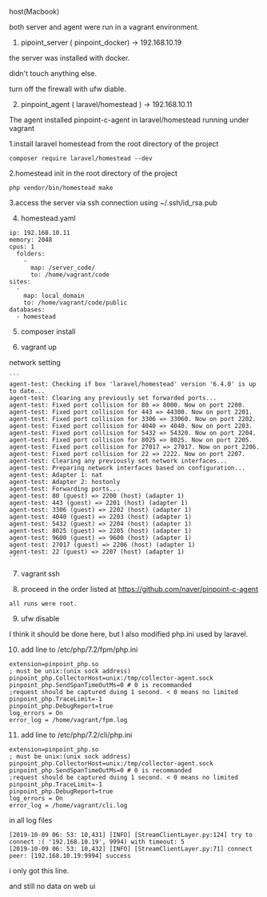 host(Macbook)

both server and agent were run in a vagrant environment.

1. pipoint_server ( pinpoint_docker) -> 192.168.10.19

  the server was installed with docker.
  
  didn't touch anything else.
  
  turn off the firewall with ufw diable.
  


2. pinpoint_agent ( laravel/homestead ) -> 192.168.10.11

  The agent installed pinpoint-c-agent in laravel/homestead running under vagrant
  
  1.install laravel homestead from the root directory of the project
  
  ```
  composer require laravel/homestead --dev
  ```
  
  2.homestead init in the root directory of the project
  
  ```
  php vendor/bin/homestead make
  ```
  3.access the server via ssh connection using ~/.ssh/id_rsa.pub
  
  4. homestead.yaml
  
  ```
  ip: 192.168.10.11
  memory: 2048
  cpus: 1
    folders:
      -
        map: /server_code/
        to: /home/vagrant/code
  sites:
    -
      map: local_domain
      to: /home/vagrant/code/public
  databases:
    - homestead
  ```
  
  5. composer install
  
  6. vagrant up
  
  network setting
  
    ```
    agent-test: Checking if box 'laravel/homestead' version '6.4.0' is up to date...
    agent-test: Clearing any previously set forwarded ports...
    agent-test: Fixed port collision for 80 => 8000. Now on port 2200.
    agent-test: Fixed port collision for 443 => 44300. Now on port 2201.
    agent-test: Fixed port collision for 3306 => 33060. Now on port 2202.
    agent-test: Fixed port collision for 4040 => 4040. Now on port 2203.
    agent-test: Fixed port collision for 5432 => 54320. Now on port 2204.
    agent-test: Fixed port collision for 8025 => 8025. Now on port 2205.
    agent-test: Fixed port collision for 27017 => 27017. Now on port 2206.
    agent-test: Fixed port collision for 22 => 2222. Now on port 2207.
    agent-test: Clearing any previously set network interfaces...
    agent-test: Preparing network interfaces based on configuration...
    agent-test: Adapter 1: nat
    agent-test: Adapter 2: hostonly
    agent-test: Forwarding ports...
    agent-test: 80 (guest) => 2200 (host) (adapter 1)
    agent-test: 443 (guest) => 2201 (host) (adapter 1)
    agent-test: 3306 (guest) => 2202 (host) (adapter 1)
    agent-test: 4040 (guest) => 2203 (host) (adapter 1)
    agent-test: 5432 (guest) => 2204 (host) (adapter 1)
    agent-test: 8025 (guest) => 2205 (host) (adapter 1)
    agent-test: 9600 (guest) => 9600 (host) (adapter 1)
    agent-test: 27017 (guest) => 2206 (host) (adapter 1)
    agent-test: 22 (guest) => 2207 (host) (adapter 1)
    ```
    
  7. vagrant ssh
  
  8. proceed in the order listed at https://github.com/naver/pinpoint-c-agent
  
    all runs were root.
    
  9. ufw disable
  
  
  I think it should be done here, but I also modified php.ini used by laravel.
  
  10. add line to /etc/php/7.2/fpm/php.ini
  
  ```
  extension=pinpoint_php.so
  ; must be unix:(unix sock address)
  pinpoint_php.CollectorHost=unix:/tmp/collector-agent.sock
  pinpoint_php.SendSpanTimeOutMs=0 # 0 is recommanded
  ;request should be captured duing 1 second. < 0 means no limited
  pinpoint_php.TraceLimit=-1
  pinpoint_php.DebugReport=true
  log_errors = On
  error_log = /home/vagrant/fpm.log
  ```
  
  11. add line to /etc/php/7.2/cli/php.ini
  
  ```
  extension=pinpoint_php.so
  ; must be unix:(unix sock address)
  pinpoint_php.CollectorHost=unix:/tmp/collector-agent.sock
  pinpoint_php.SendSpanTimeOutMs=0 # 0 is recommanded
  ;request should be captured duing 1 second. < 0 means no limited
  pinpoint_php.TraceLimit=-1
  pinpoint_php.DebugReport=true
  log_errors = On
  error_log = /home/vagrant/cli.log
  ```
  
  in all log files
  ```
  [2019-10-09 06: 53: 10,431] [INFO] [StreamClientLayer.py:124] try to connect :( '192.168.10.19', 9994) with timeout: 5
  [2019-10-09 06: 53: 10,432] [INFO] [StreamClientLayer.py:71] connect peer: [192.168.10.19:9994] success
  ```
  i only got this line.
  
  and still no data on web ui
